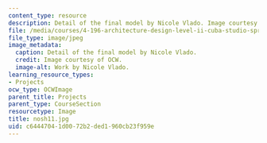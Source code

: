 ```yaml
---
content_type: resource
description: Detail of the final model by Nicole Vlado. Image courtesy of OCW.
file: /media/courses/4-196-architecture-design-level-ii-cuba-studio-spring-2004/c64447041d0072b2ded1960cb23f959e_nosh11.jpg
file_type: image/jpeg
image_metadata:
  caption: Detail of the final model by Nicole Vlado.
  credit: Image courtesy of OCW.
  image-alt: Work by Nicole Vlado.
learning_resource_types:
- Projects
ocw_type: OCWImage
parent_title: Projects
parent_type: CourseSection
resourcetype: Image
title: nosh11.jpg
uid: c6444704-1d00-72b2-ded1-960cb23f959e
---
```


